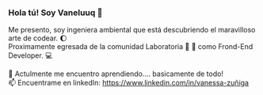 ### Hola tú! Soy Vaneluuq 👋

Me presento, soy ingeniera ambiental que está descubriendo el maravilloso arte de codear. 🌔 <br>
Proximamente egresada de la comunidad Laboratoria :information_desk_person: :muscle:  como Frond-End Developer. :computer: 

🌱 Actulmente me encuentro aprendiendo.... basicamente de todo! <br>
📫 Encuentrame en linkedIn: https://www.linkedin.com/in/vanessa-zuñiga  <br>


<!--
**Vaneluuq/Vaneluuq** is a ✨ _special_ ✨ repository because its `README.md` (this file) appears on your GitHub profile.

Here are some ideas to get you started:

- 🔭 I’m currently working on ...
- ...
- 👯 I’m looking to collaborate on ...
- 🤔 I’m looking for help with ...
- 💬 Ask me about ...
-
- 😄 Pronouns: ...
- ⚡ Fun fact: ...
-->
